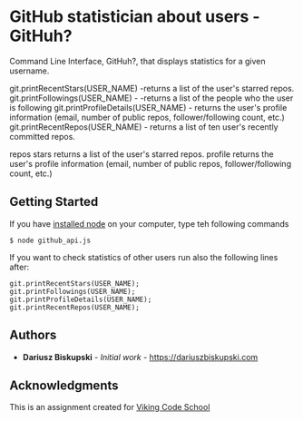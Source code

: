 # GitHub statistician about users - GitHuh?

Command Line Interface, GitHuh?, that displays statistics for a given username.

git.printRecentStars(USER_NAME) -returns a list of the user's starred repos.
git.printFollowings(USER_NAME) -  -returns a list of the people who the user is following
git.printProfileDetails(USER_NAME) - returns the user's profile information (email, number of public repos, follower/following count, etc.)
git.printRecentRepos(USER_NAME) - returns a list of ten user's recently committed repos.

repos <username>
stars <username> returns a list of the user's starred repos.
profile <username> returns the user's profile information (email, number of public repos, follower/following count, etc.)

## Getting Started

If you have [installed node](https://nodejs.org/en/download/) on your computer, type teh following commands

```
$ node github_api.js
```

If you want to check statistics of other users run also the following lines after:

```
git.printRecentStars(USER_NAME);
git.printFollowings(USER_NAME);
git.printProfileDetails(USER_NAME);
git.printRecentRepos(USER_NAME);
```

## Authors

* **Dariusz Biskupski** - *Initial work* - https://dariuszbiskupski.com


## Acknowledgments

This is an assignment created for [Viking Code School](https://www.vikingcodeschool.com/)
